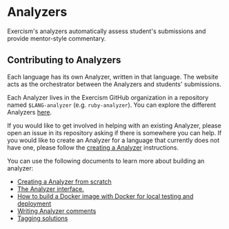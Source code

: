 # Analyzers

Exercism's analyzers automatically assess student's submissions and provide mentor-style commentary.

## Contributing to Analyzers

Each language has its own Analyzer, written in that language.
The website acts as the orchestrator between the Analyzers and students' submissions.

Each Analyzer lives in the Exercism GitHub organization in a repository named `$LANG-analyzer` (e.g. `ruby-analyzer`).
You can explore the different Analyzers [here](https://github.com/exercism?q=-analyzer).

If you would like to get involved in helping with an existing Analyzer, please open an issue in its repository asking if there is somewhere you can help.
If you would like to create an Analyzer for a language that currently does not have one, please follow the [creating a Analyzer](/docs/building/tooling/analyzers/creating-from-scratch) instructions.

You can use the following documents to learn more about building an analyzer:

- [Creating a Analyzer from scratch](/docs/building/tooling/analyzers/creating-from-scratch)
- [The Analyzer interface.](/docs/building/tooling/analyzers/interface)
- [How to build a Docker image with Docker for local testing and deployment](/docs/building/tooling/analyzers/docker)
- [Writing Analyzer comments](/docs/building/tooling/analyzers/comments)
- [Tagging solutions](/docs/building/tooling/analyzers/tags)
